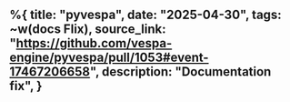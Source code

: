 %{
    title: "pyvespa",
    date: "2025-04-30",
    tags: ~w(docs Flix),
    source_link: "https://github.com/vespa-engine/pyvespa/pull/1053#event-17467206658",
    description: "Documentation fix",
}
---
